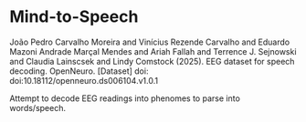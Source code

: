 # Mind-to-Speech

João Pedro Carvalho Moreira and Vinícius Rezende Carvalho and Eduardo Mazoni Andrade Marçal Mendes and Ariah Fallah and Terrence J. Sejnowski and Claudia Lainscsek and Lindy Comstock (2025). EEG dataset for speech decoding. OpenNeuro. [Dataset] doi: doi:10.18112/openneuro.ds006104.v1.0.1

Attempt to decode EEG readings into phenomes to parse into words/speech.